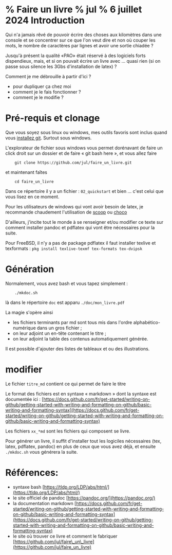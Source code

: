 % Faire un livre
% jul
% 6 juillet 2024
Introduction
============

Qui n\'a jamais rêvé de pouvoir écrire des choses aux kilomètres dans
une console et se concentrer sur ce que l\'on veut dire et non où couper
les mots, le nombre de caractères par lignes et avoir une sortie chiadée
?

Jusqu\'à présent la qualité «PAO» était réservé à des logiciels forts
dispendieux, mais, et si on pouvait écrire un livre avec \... quasi rien
(si on passe sous silence les 3Gbs d\'installation de latex) ?

Comment je me débrouille à partir d\'ici ?

-   pour dupliquer ça chez moi
-   comment je le fais fonctionner ?
-   comment je le modifie ?

Pré-requis et clonage
=====================

Que vous soyez sous linux ou windows, mes outils favoris sont inclus
quand vous [installez git](https://git-scm.com/downloads). Surtout sous
windows.

L\'explorateur de fichier sous windows vous permet dorénavant de faire
un click droit sur un dossier et de faire « git bash here », et vous
allez faire

        git clone https://github.com/jul/faire_un_livre.git

et maintenant faîtes

        cd faire_un_livre

Dans ce répertoire il y a un fichier : `02_quickstart` et bien \...
c\'est celui que vous lisez en ce moment.

Pour les utilisateurs de windows qui vont avoir besoin de latex, je
recommande chaudement l\'utilisation de
[scoop](https://github.com/ScoopInstaller/Scoop) ou
[choco](https://chocolatey.org/install#individual)

D\'ailleurs, j\'incite tout le monde à se renseigner et/ou modifier ce
texte sur comment installer pandoc et pdflatex qui vont être nécessaires
pour la suite.

Pour FreeBSD, il n\'y a pas de package pdflatex il faut installer
texlive et texformats :
`pkg install texlive-texmf tex-formats tex-dvipsk`

Génération
==========

Normalement, vous avez bash et vous tapez simplement :

        ./mkdoc.sh

là dans le répertoire `doc` est apparu `./doc/mon_livre.pdf`

La magie s\'opère ainsi

-   les fichiers terminants par md sont tous mis dans l\'ordre
    alphabético-numérique dans un gros fichier ;
-   on leur adjoint un en-tête contenant le titre ;
-   on leur adjoint la table des contenus automatiquement générée.

Il est possible d\'ajouter des listes de tableaux et ou des
illustrations.

modifier
========

Le fichier `titre_md` contient ce qui permet de faire le titre

Le format des fichiers est en syntaxe « markdown » dont la syntaxe est
documentée ici :
[https://docs.github.com/fr/get-started/writing-on-github/getting-started-with-writing-and-formatting-on-github/basic-writing-and-formatting-syntax](https://docs.github.com/fr/get-started/writing-on-github/getting-started-with-writing-and-formatting-on-github/basic-writing-and-formatting-syntax)

Les fichiers `xx_*md` sont les fichiers qui composent se livre.

Pour générer un livre, il suffit d\'installer tout les logiciles
nécessaires (tex, latex, pdflatex, pandoc) en plus de ceux que vous avez
déjà, et ensuite `./mkdoc.sh` vous générera la suite.

Références:
===========

-   syntaxe bash
    [https://tldp.org/LDP/abs/html/](https://tldp.org/LDP/abs/html/)
-   le site officiel de pandoc
    [https://pandoc.org/](https://pandoc.org/)
-   la documentation markdown
    [https://docs.github.com/fr/get-started/writing-on-github/getting-started-with-writing-and-formatting-on-github/basic-writing-and-formatting-syntax](https://docs.github.com/fr/get-started/writing-on-github/getting-started-with-writing-and-formatting-on-github/basic-writing-and-formatting-syntax)
-   le site où trouver ce livre et comment le fabriquer
    [https://github.com/jul/faire\_un\_livre](https://github.com/jul/faire_un_livre)
